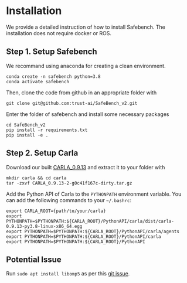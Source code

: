 <!--
 * @Date: 2021-07-18 21:46:37
 * @LastEditTime: 2023-03-06 00:21:00
 * @Description: 
-->

# Installation

We provide a detailed instruction of how to install Safebench. The installation does not require docker or ROS.

## Step 1. Setup Safebench

We recommand using anaconda for creating a clean environment.
```
conda create -n safebench python=3.8
conda activate safebench
```

Then, clone the code from github in an appropriate folder with
```
git clone git@github.com:trust-ai/SafeBench_v2.git
```

Enter the folder of safebench and install some necessary packages
```
cd SafeBench_v2
pip install -r requirements.txt
pip install -e .
```

## Step 2. Setup Carla

Download our built [CARLA_0.9.13](https://drive.google.com/file/d/1Ta5qtEIrOnpsToQfJ-j0cdRiF7xCbLM3/view?usp=share_link) and extract it to your folder with
```
mkdir carla && cd carla
tar -zxvf CARLA_0.9.13-2-g0c41f167c-dirty.tar.gz
```

Add the Python API of Carla to the ```PYTHONPATH``` environment variable. You can add the following commands to your `~/.bashrc`:
```
export CARLA_ROOT={path/to/your/carla}
export PYTHONPATH=$PYTHONPATH:${CARLA_ROOT}/PythonAPI/carla/dist/carla-0.9.13-py3.8-linux-x86_64.egg
export PYTHONPATH=$PYTHONPATH:${CARLA_ROOT}/PythonAPI/carla/agents
export PYTHONPATH=$PYTHONPATH:${CARLA_ROOT}/PythonAPI/carla
export PYTHONPATH=$PYTHONPATH:${CARLA_ROOT}/PythonAPI
```

## Potential Issue

Run `sudo apt install libomp5` as per this [git issue](https://github.com/carla-simulator/carla/issues/4498).

